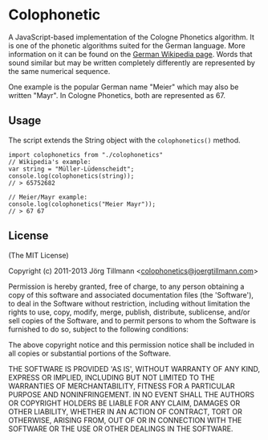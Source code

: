 # Colophonetic

A JavaScript-based implementation of the Cologne Phonetics algorithm. It is one of the phonetic algorithms suited for the German language. More information on it can be found on the [German Wikipedia page](http://de.wikipedia.org/wiki/Kölner_Phonetik). Words that sound similar but may be written completely differently are represented by the same numerical sequence.

One example is the popular German name "Meier" which may also be written "Mayr". In Cologne Phonetics, both are represented as 67.

## Usage

The script extends the String object with the `colophonetics()` method.

	import colophonetics from "./colophonetics"
	// Wikipedia's example:
	var string = "Müller-Lüdenscheidt";
	console.log(colophonetics(string));
	// > 65752682

	// Meier/Mayr example:
	console.log(colophonetics("Meier Mayr"));
	// > 67 67

## License

(The MIT License)

Copyright (c) 2011-2013 Jörg Tillmann &lt;colophonetics@joergtillmann.com&gt;

Permission is hereby granted, free of charge, to any person obtaining
a copy of this software and associated documentation files (the
'Software'), to deal in the Software without restriction, including
without limitation the rights to use, copy, modify, merge, publish,
distribute, sublicense, and/or sell copies of the Software, and to
permit persons to whom the Software is furnished to do so, subject to
the following conditions:

The above copyright notice and this permission notice shall be
included in all copies or substantial portions of the Software.

THE SOFTWARE IS PROVIDED 'AS IS', WITHOUT WARRANTY OF ANY KIND,
EXPRESS OR IMPLIED, INCLUDING BUT NOT LIMITED TO THE WARRANTIES OF
MERCHANTABILITY, FITNESS FOR A PARTICULAR PURPOSE AND NONINFRINGEMENT.
IN NO EVENT SHALL THE AUTHORS OR COPYRIGHT HOLDERS BE LIABLE FOR ANY
CLAIM, DAMAGES OR OTHER LIABILITY, WHETHER IN AN ACTION OF CONTRACT,
TORT OR OTHERWISE, ARISING FROM, OUT OF OR IN CONNECTION WITH THE
SOFTWARE OR THE USE OR OTHER DEALINGS IN THE SOFTWARE.
